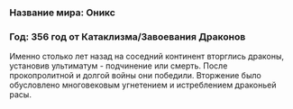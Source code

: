### **Название мира:** Оникс #
### **Год:** 356 год от Катаклизма/Завоевания Драконов #
Именно столько лет назад на соседний континент вторглись драконы, установив ультиматум - подчинение или смерть. После прокопролитной и долгой войны они победили.
Вторжение было обусловлено многовековым угнетением и истреблением драконьей расы.
